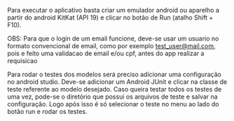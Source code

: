 Para executar o aplicativo basta criar um emulador android ou aparelho a partir do android KitKat (API 19) e
clicar no botão de Run (atalho Shift + F10).

OBS: Para que o login de um email funcione, deve-se usar um usuario no formato convencional de email, como por exemplo
test_user@mail.com, pois e feito uma validacao de email e/ou cpf, antes do app realizar a requisicao

Para rodar o testes dos modelos será preciso adicionar uma configuração no android studio. Deve-se adicionar um Android
JUnit e clicar na classe de teste referente ao modelo desejado. Caso queira testar todos os testes de uma vez, pode-se
o diretório que possui os arquivos de teste e salvar na configuração. Logo após isso é só selecionar o teste no menu
ao lado do botão run e rodar os testes.